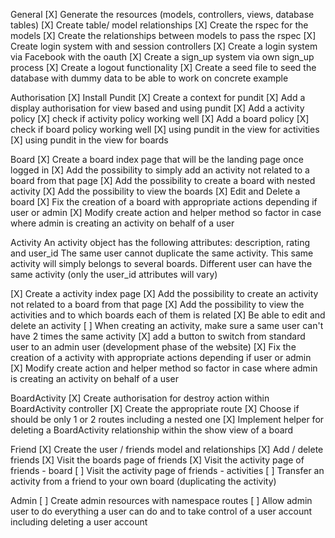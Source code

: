 General
[X] Generate the resources (models, controllers, views, database tables)
[X] Create table/ model relationships
[X] Create the rspec for the models
[X] Create the relationships between models to pass the rspec
[X] Create login system with and session controllers
[X] Create a login system via Facebook with the oauth
[X] Create a sign_up system via own sign_up process
[X] Create a logout functionality
[X] Create a seed file to seed the database with dummy data to be able to work on concrete example

Authorisation
[X] Install Pundit
[X] Create a context for pundit
[X] Add a display authorisation for view based and using pundit
[X] Add a activity policy
[X] check if activity policy working well
[X] Add a board policy
[X] check if board policy working well
[X] using pundit in the view for activities
[X] using pundit in the view for boards

Board
[X] Create a board index page that will be the landing page once logged in
  [X] Add the possibility to simply add an activity not related to a board from that page
  [X] Add the possibility to create a board with nested activity
  [X] Add the possibility to view the boards
[X] Edit and Delete a board
[X] Fix the creation of a board with appropriate actions depending if user or admin
[X] Modify create action and helper method so factor in case where admin is creating an activity on behalf of a user

Activity
An activity object has the following attributes: description, rating and user_id
The same user cannot duplicate the same activity. This same activity will simply belongs to several boards.
Different user can have the same activity (only the user_id attributes will vary)

[X] Create a activity index page
  [X] Add the possibility to create an activity not related to a board from that page
  [X] Add the possibility to view the activities and to which boards each of them is related
  [X] Be able to edit and delete an activity
[ ] When creating an activity, make sure a same user can't have 2 times the same activity
[X] add a button to switch from standard user to an admin user (development phase of the website)
[X] Fix the creation of a activity with appropriate actions depending if user or admin
[X] Modify create action and helper method so factor in case where admin is creating an activity on behalf of a user

BoardActivity
[X] Create authorisation for destroy action within BoardActivity controller
[X] Create the appropriate route
  [X] Choose if should be only 1 or 2 routes including a nested one
[X] Implement helper for deleting a BoardActivity relationship within the show view of a board

Friend
[X] Create the user / friends model and relationships
[X] Add / delete friends
[X] Visit the boards page of friends
[X] Visit the activity page of friends - board
[ ] Visit the activity page of friends - activities
[ ] Transfer an activity from a friend to your own board (duplicating the activity)

Admin
[ ] Create admin resources with namespace routes
[ ] Allow admin user to do everything a user can do and to take control of a user account including deleting a user account

